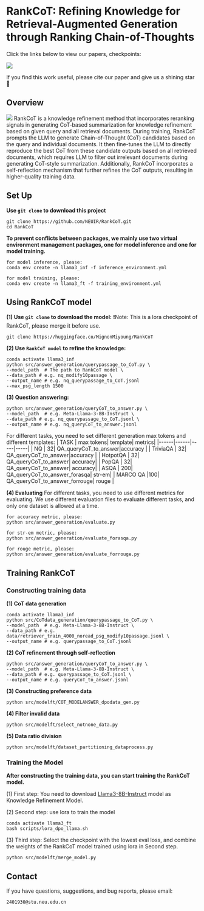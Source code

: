# RankCoT: Refining Knowledge for Retrieval-Augmented Generation through Ranking Chain-of-Thoughts

<!-- Source code for our paper :  
[RankCoT: Refining Knowledge for Retrieval-Augmented Generation through Ranking Chain-of-Thoughts](https://arxiv.org/ -->

Click the links below to view our papers, checkpoints:

<!-- <a href='https://arxiv.org'><img src='https://img.shields.io/badge/Paper-Arxiv-red'></a> -->
<a href='https://huggingface.co/MignonMiyoung/RankCoT'><img src='https://img.shields.io/badge/%F0%9F%A4%97%20Hugging%20Face-Checkpoint-blue'></a>

If you find this work useful, please cite our paper and give us a shining star 🌟
<!-- ```
@article{
}
``` -->

## Overview
![](figs/RankCoT.png)
RankCoT is a knowledge refinement method that incorporates reranking signals in generating CoT-based summarization for knowledge refinement based on given query and all retrieval documents. During training, RankCoT prompts the LLM to generate Chain-of-Thought (CoT) candidates based on the query and individual documents. It then fine-tunes the LLM to directly reproduce the best CoT from these candidate outputs based on all retrieved documents, which requires LLM to filter out irrelevant documents during generating CoT-style summarization. Additionally, RankCoT incorporates a self-reflection mechanism that further refines the CoT outputs, resulting in higher-quality training data.

## Set Up
**Use `git clone` to download this project**
```
git clone https://github.com/NEUIR/RankCoT.git
cd RankCoT
```
**To prevent conflicts between packages, we mainly use two virtual environment management packages, one for model inference and one for model training.**

```
for model inference, please:
conda env create -n llama3_inf -f inference_environment.yml

for model training, please:
conda env create -n llama3_ft -f training_environment.yml
```

## Using RankCoT model
**(1) Use `git clone` to download the model:**
❗️Note: This is a lora checkpoint of RankCoT, please merge it before use.
```
git clone https://huggingface.co/MignonMiyoung/RankCoT
```
**(2) Use `RankCoT model` to refine the knowledge:**
```
conda activate llama3_inf
python src/answer_generation/querypassage_to_CoT.py \
--model_path  # The path to RankCoT model \
--data_path # e.g. nq_modify10passage \
--output_name # e.g. nq_querypassage_to_CoT.jsonl
--max_psg_length 1500
```
**(3) Question answering:**
```
python src/answer_generation/queryCoT_to_answer.py \
--model_path  # e.g. Meta-Llama-3-8B-Instruct \
--data_path # e.g. nq_querypassage_to_CoT.jsonl \
--output_name # e.g. nq_queryCoT_to_answer.jsonl
```
For different tasks, you need to set different generation max tokens and different templates:
| TASK | max tokens| template| metrics|
|------|------|-----|-----|
| NQ | 32| QA_queryCoT_to_answer|accuracy |
| TriviaQA  | 32| QA_queryCoT_to_answer|accuracy |
|  HotpotQA | 32| QA_queryCoT_to_answer| accuracy|
|  PopQA | 32| QA_queryCoT_to_answer| accuracy|
|  ASQA | 200| QA_queryCoT_to_answer_forasqa| str-em|
| MARCO QA |100| QA_queryCoT_to_answer_forrouge| rouge |

**(4) Evaluating**
For different tasks, you need to use different metrics for evaluating.
We use different evaluation files to evaluate different tasks, and only one dataset is allowed at a time.
```
for accuracy metric, please:
python src/answer_generation/evaluate.py

for str-em metric, please:
python src/answer_generation/evaluate_forasqa.py

for rouge metric, please:
python src/answer_generation/evaluate_forrouge.py
```

## Training RankCoT
### Constructing training data
**(1) CoT data generation**
```
conda activate llama3_inf
python src/CoTdata_generation/querypassage_to_CoT.py \
--model_path  # e.g. Meta-Llama-3-8B-Instruct \
--data_path # e.g.  data/retriever_train_4000_noread_psg_modify10passage.jsonl \
--output_name # e.g. querypassage_to_CoT.jsonl
```

**(2) CoT refinement through self-reflection**
```
python src/answer_generation/queryCoT_to_answer.py \
--model_path  # e.g. Meta-Llama-3-8B-Instruct \
--data_path # e.g. querypassage_to_CoT.jsonl \
--output_name # e.g. queryCoT_to_answer.jsonl
```

**(3) Constructing preference data**
```
python src/modelft/COT_MODELANSWER_dpodata_gen.py
```

**(4) Filter invalid data**
```
python src/modelft/select_notnone_data.py
```

**(5) Data ratio division**
```
python src/modelft/dataset_partitioning_dataprocess.py
```

### Training the Model
**After constructing the training data, you can start training the RankCoT model.**

(1) First step: You need to download [Llama3-8B-Instruct](https://huggingface.co/meta-llama/Meta-Llama-3-8B-Instruct) model as  Knowledge Refinement Model.

(2) Second step: use lora to train the model
```
conda activate llama3_ft
bash scripts/lora_dpo_llama.sh
```

(3) Third step: Select the checkpoint with the lowest eval loss, and combine the weights of the RankCoT model trained using lora in Second step.
```
python src/modelft/merge_model.py
```


## Contact
If you have questions, suggestions, and bug reports, please email:
```
2401930@stu.neu.edu.cn 
```
